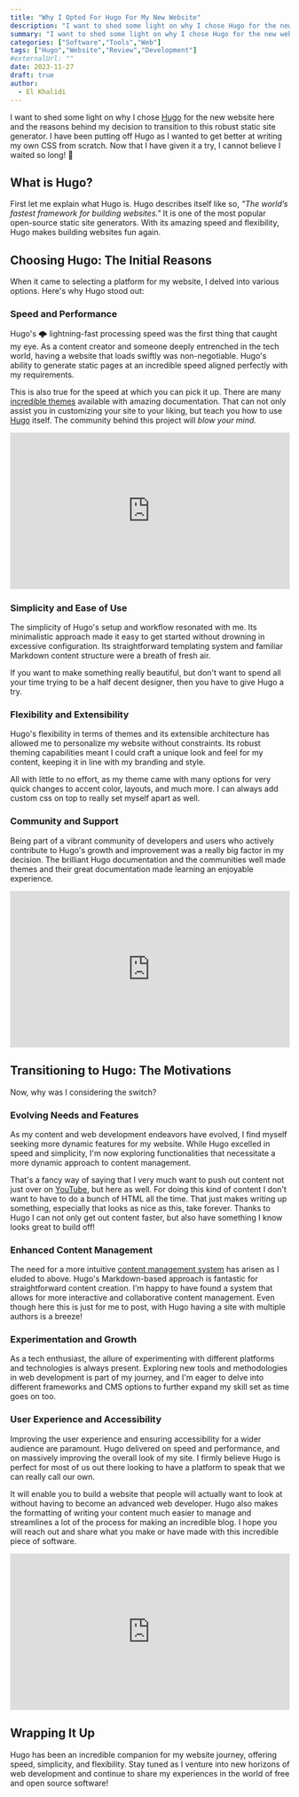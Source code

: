 ```yaml
---
title: "Why I Opted For Hugo For My New Website"
description: "I want to shed some light on why I chose Hugo for the new website here and the reasons behind my decision to transition to this robust static site generator. I have been putting off Hugo as I wanted to get better at writing my own CSS from scratch. Now that I have given it a try, I cannot believe I waited so long!"
summary: "I want to shed some light on why I chose Hugo for the new website here and the reasons behind my decision to transition to this robust static site generator. I have been putting off Hugo as I wanted to get better at writing my own CSS from scratch. Now that I have given it a try, I cannot believe I waited so long!"
categories: ["Software","Tools","Web"]
tags: ["Hugo","Website","Review","Development"]
#externalUrl: ""
date: 2023-11-27
draft: true
author:
  - El Khalidi
---
```


I want to shed some light on why I chose <a target="_blank" href="https://gohugo.io/">Hugo</a> for the new website here and the reasons behind my decision to transition to this robust static site generator. I have been putting off Hugo as I wanted to get better at writing my own CSS from scratch. Now that I have given it a try, I cannot believe I waited so long! 🤦

## What is Hugo?

First let me explain what Hugo is. Hugo describes itself like so, _"The world’s fastest framework for building websites."_ It is one of the most popular open-source static site generators. With its amazing speed and flexibility, Hugo makes building websites fun again.

## Choosing Hugo: The Initial Reasons

When it came to selecting a platform for my website, I delved into various options. Here's why Hugo stood out:

### Speed and Performance

Hugo's 🌩️ lightning-fast processing speed was the first thing that caught my eye. As a content creator and someone deeply entrenched in the tech world, having a website that loads swiftly was non-negotiable. Hugo's ability to generate static pages at an incredible speed aligned perfectly with my requirements.

This is also true for the speed at which you can pick it up. There are many <a target="_blank" href="https://themes.gohugo.io/themes/blowfish/">incredible themes</a> available with amazing documentation. That can not only assist you in customizing your site to your liking, but teach you how to use <a target="_blank" href="https://gohugo.io/">Hugo</a> itself. The community behind this project will _blow your mind._

<div style="width:100%;height:0;padding-bottom:56%;position:relative;"><iframe src="https://giphy.com/embed/lXu72d4iKwqek" width="100%" height="100%" frameBorder="0" style="position:absolute" class="giphy-embed" allowFullScreen></iframe></div>

### Simplicity and Ease of Use

The simplicity of Hugo's setup and workflow resonated with me. Its minimalistic approach made it easy to get started without drowning in excessive configuration. Its straightforward templating system and familiar Markdown content structure were a breath of fresh air.

If you want to make something really beautiful, but don't want to spend all your time trying to be a half decent designer, then you have to give Hugo a try. 

### Flexibility and Extensibility

Hugo's flexibility in terms of themes and its extensible architecture has allowed me to personalize my website without constraints. Its robust theming capabilities meant I could craft a unique look and feel for my content, keeping it in line with my branding and style.

All with little to no effort, as my theme came with many options for very quick changes to accent color, layouts, and much more. I can always add custom css on top to really set myself apart as well.

### Community and Support

Being part of a vibrant community of developers and users who actively contribute to Hugo's growth and improvement was a really big factor in my decision. The brilliant Hugo documentation and the communities well made themes and their great documentation made learning an enjoyable experience.

<div style="width:100%;height:0;padding-bottom:56%;position:relative;"><iframe src="https://giphy.com/embed/d31w24psGYeekCZy" width="100%" height="100%" frameBorder="0" style="position:absolute" class="giphy-embed" allowFullScreen></iframe></div>

## Transitioning to Hugo: The Motivations

Now, why was I considering the switch?

### Evolving Needs and Features

As my content and web development endeavors have evolved, I find myself seeking more dynamic features for my website. While Hugo excelled in speed and simplicity, I'm now exploring functionalities that necessitate a more dynamic approach to content management.

That's a fancy way of saying that I very much want to push out content not just over on <a target="_blank" href="https://youtube.com/c/@ZaneyOG">YouTube</a>, but here as well. For doing this kind of content I don't want to have to do a bunch of HTML all the time. That just makes writing up something, especially that looks as nice as this, take forever. Thanks to Hugo I can not only get out content faster, but also have something I know looks great to build off!

### Enhanced Content Management

The need for a more intuitive <a target="_blank" href="https://www.optimizely.com/optimization-glossary/content-management-system/">content management system</a> has arisen as I eluded to above. Hugo's Markdown-based approach is fantastic for straightforward content creation. I'm happy to have found a system that allows for more interactive and collaborative content management. Even though here this is just for me to post, with Hugo having a site with multiple authors is a breeze!

### Experimentation and Growth

As a tech enthusiast, the allure of experimenting with different platforms and technologies is always present. Exploring new tools and methodologies in web development is part of my journey, and I'm eager to delve into different frameworks and CMS options to further expand my skill set as time goes on too.

### User Experience and Accessibility

Improving the user experience and ensuring accessibility for a wider audience are paramount. Hugo delivered on speed and performance, and on massively improving the overall look of my site. I firmly believe Hugo is perfect for most of us out there looking to have a platform to speak that we can really call our own.

It will enable you to build a website that people will actually want to look at without having to become an advanced web developer. Hugo also makes the formatting of writing your content much easier to manage and streamlines a lot of the process for making an incredible blog. I hope you will reach out and share what you make or have made with this incredible piece of software.

<div style="width:100%;height:0;padding-bottom:56%;position:relative;"><iframe src="https://giphy.com/embed/RZyv3HffPYlM65maSn" width="100%" height="100%" frameBorder="0" style="position:absolute" class="giphy-embed" allowFullScreen></iframe></div>

## Wrapping It Up

Hugo has been an incredible companion for my website journey, offering speed, simplicity, and flexibility. Stay tuned as I venture into new horizons of web development and continue to share my experiences in the world of free and open source software!
